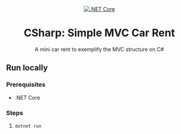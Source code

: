 <div align="center">

[![.NET Core](https://github.com/jacksjm/csharp-vehicles/actions/workflows/dotnetcore.yml/badge.svg)](https://github.com/jacksjm/csharp-vehicles/actions/workflows/dotnetcore.yml)

# CSharp: Simple MVC Car Rent

A mini car rent to exemplify the MVC structure on C#

</div>

## Run locally

### Prerequisites
- .NET Core

### Steps
1. `dotnet run`
